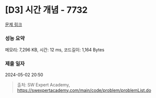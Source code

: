 # [D3] 시간 개념 - 7732 

[문제 링크](https://swexpertacademy.com/main/code/problem/problemDetail.do?contestProbId=AWrDLM0aRA8DFARG) 

### 성능 요약

메모리: 7,296 KB, 시간: 12 ms, 코드길이: 1,164 Bytes

### 제출 일자

2024-05-02 20:50



> 출처: SW Expert Academy, https://swexpertacademy.com/main/code/problem/problemList.do